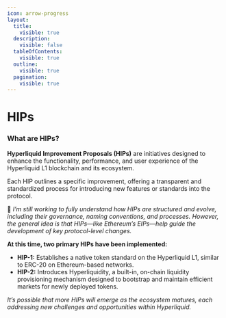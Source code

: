 ```yaml
---
icon: arrow-progress
layout:
  title:
    visible: true
  description:
    visible: false
  tableOfContents:
    visible: true
  outline:
    visible: true
  pagination:
    visible: true
---
```


# HIPs

### **What are HIPs?**

**Hyperliquid Improvement Proposals (HIPs)** are initiatives designed to enhance the functionality, performance, and user experience of the Hyperliquid L1 blockchain and its ecosystem.&#x20;

Each HIP outlines a specific improvement, offering a transparent and standardized process for introducing new features or standards into the protocol.&#x20;

🚧 _I’m still working to fully understand how HIPs are structured and evolve, including their governance, naming conventions, and processes. However, the general idea is that HIPs—like Ethereum’s EIPs—help guide the development of key protocol-level changes._

**At this time, two primary HIPs have been implemented:**

* **HIP-1:** Establishes a native token standard on the Hyperliquid L1, similar to ERC-20 on Ethereum-based networks.
* **HIP-2:** Introduces Hyperliquidity, a built-in, on-chain liquidity provisioning mechanism designed to bootstrap and maintain efficient markets for newly deployed tokens.

_It’s possible that more HIPs will emerge as the ecosystem matures, each addressing new challenges and opportunities within Hyperliquid._
